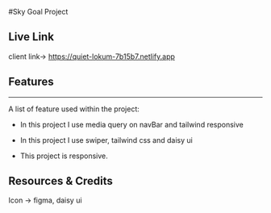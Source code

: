 #Sky Goal Project

## Live Link
client link-> https://quiet-lokum-7b15b7.netlify.app


## Features
***
A list of feature used within the project:
* In this project I use media query on navBar and tailwind responsive
* In this project I use swiper, tailwind css and daisy ui

* This project is responsive.



## Resources & Credits

Icon -> figma, daisy ui


